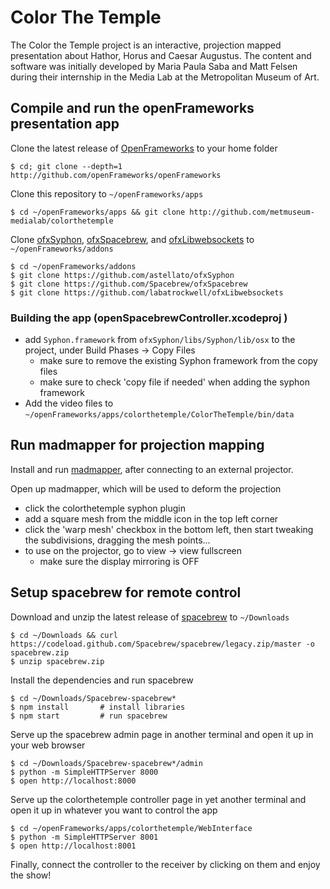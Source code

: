 Color The Temple
================

The Color the Temple project is an interactive, projection mapped presentation about Hathor, Horus and Caesar Augustus. The content and software was initially developed by Maria Paula Saba and Matt Felsen during their internship in the Media Lab at the Metropolitan Museum of Art.


## Compile and run the openFrameworks presentation app

Clone the latest release of [OpenFrameworks](http://openframeworks.cc) to your home folder

    $ cd; git clone --depth=1 http://github.com/openFrameworks/openFrameworks

Clone this repository to `~/openFrameworks/apps`

    $ cd ~/openFrameworks/apps && git clone http://github.com/metmuseum-medialab/colorthetemple


Clone [ofxSyphon](https://github.com/astellato/ofxSyphon), [ofxSpacebrew](https://github.com/Spacebrew/ofxSpacebrew), and [ofxLibwebsockets](https://github.com/labatrockwell/ofxLibwebsockets) to `~/openFrameworks/addons`

    $ cd ~/openFrameworks/addons
    $ git clone https://github.com/astellato/ofxSyphon
    $ git clone https://github.com/Spacebrew/ofxSpacebrew
    $ git clone https://github.com/labatrockwell/ofxLibwebsockets

### Building the app (openSpacebrewController.xcodeproj )

* add `Syphon.framework` from `ofxSyphon/libs/Syphon/lib/osx` to the project, under Build Phases -> Copy Files
  * make sure to remove the existing Syphon framework from the copy files
  * make sure to check 'copy file if needed' when adding the syphon framework
* Add the video files to `~/openFrameworks/apps/colorthetemple/ColorTheTemple/bin/data`

## Run madmapper for projection mapping

Install and run [madmapper](http://madmapper.com), after connecting to an external projector.

Open up madmapper, which will be used to deform the projection

* click the colorthetemple syphon plugin
* add a square mesh from the middle icon in the top left corner
* click the 'warp mesh' checkbox in the bottom left, then start tweaking the subdivisions, dragging the mesh points...
* to use on the projector, go to view -> view fullscreen
  * make sure the display mirroring is OFF


## Setup spacebrew for remote control

Download and unzip the latest release of [spacebrew](http://spacebrew.cc) to `~/Downloads`

    $ cd ~/Downloads && curl https://codeload.github.com/Spacebrew/spacebrew/legacy.zip/master -o spacebrew.zip
    $ unzip spacebrew.zip

Install the dependencies and run spacebrew

    $ cd ~/Downloads/Spacebrew-spacebrew*
    $ npm install       # install libraries
    $ npm start         # run spacebrew

Serve up the spacebrew admin page in another terminal and open it up in your web browser

    $ cd ~/Downloads/Spacebrew-spacebrew*/admin
    $ python -m SimpleHTTPServer 8000
    $ open http://localhost:8000

Serve up the colorthetemple controller page in yet another terminal and open it up in whatever you want to control the app

    $ cd ~/openFrameworks/apps/colorthetemple/WebInterface
    $ python -m SimpleHTTPServer 8001
    $ open http://localhost:8001

Finally, connect the controller to the receiver by clicking on them and enjoy the show!
